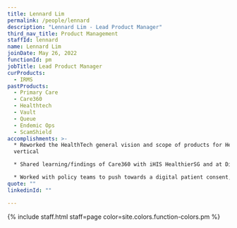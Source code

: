 ```yaml
---
title: Lennard Lim
permalink: /people/lennard
description: "Lennard Lim - Lead Product Manager"
third_nav_title: Product Management
staffId: lennard
name: Lennard Lim
joinDate: May 26, 2022
functionId: pm
jobTitle: Lead Product Manager
curProducts:
  - IRMS
pastProducts:
  - Primary Care
  - Care360
  - Healthtech
  - Vault
  - Queue
  - Endemic Ops
  - ScamShield
accomplishments: >-
  * Reworked the HealthTech general vision and scope of products for HealthTech
  vertical

  * Shared learning/findings of Care360 with iHIS HealthierSG and at Digital Health Oversight Committee

  * Worked with policy teams to push towards a digital patient consent, solving user pain point of getting written or verbal consent from the patient and/or family members
quote: ""
linkedinId: ""

---
```


{% include staff.html staff=page color=site.colors.function-colors.pm %}
